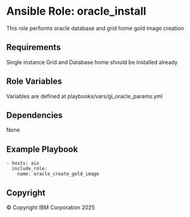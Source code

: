 # Ansible Role: oracle_install 
 This role performs oracle database and grid home gold image creation
## Requirements
Single instance Grid and Database home should be installed already

## Role Variables
Variables are defined at playbooks/vars/gi_oracle_params.yml  

## Dependencies
None

## Example Playbook

    - hosts: aix
      include_role:
        name: oracle_create_gold_image

## Copyright
© Copyright IBM Corporation 2025
